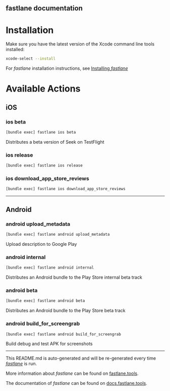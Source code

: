 fastlane documentation
----

# Installation

Make sure you have the latest version of the Xcode command line tools installed:

```sh
xcode-select --install
```

For _fastlane_ installation instructions, see [Installing _fastlane_](https://docs.fastlane.tools/#installing-fastlane)

# Available Actions

## iOS

### ios beta

```sh
[bundle exec] fastlane ios beta
```

Distributes a beta version of Seek on TestFlight

### ios release

```sh
[bundle exec] fastlane ios release
```



### ios download_app_store_reviews

```sh
[bundle exec] fastlane ios download_app_store_reviews
```



----


## Android

### android upload_metadata

```sh
[bundle exec] fastlane android upload_metadata
```

Upload description to Google Play

### android internal

```sh
[bundle exec] fastlane android internal
```

Distributes an Android bundle to the Play Store internal beta track

### android beta

```sh
[bundle exec] fastlane android beta
```

Distributes an Android bundle to the Play Store beta track

### android build_for_screengrab

```sh
[bundle exec] fastlane android build_for_screengrab
```

Build debug and test APK for screenshots

----

This README.md is auto-generated and will be re-generated every time [_fastlane_](https://fastlane.tools) is run.

More information about _fastlane_ can be found on [fastlane.tools](https://fastlane.tools).

The documentation of _fastlane_ can be found on [docs.fastlane.tools](https://docs.fastlane.tools).
